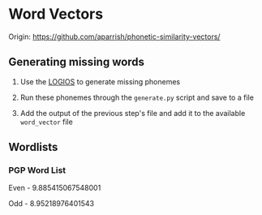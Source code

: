 # Word Vectors

Origin: https://github.com/aparrish/phonetic-similarity-vectors/

## Generating missing words

1. Use the [LOGIOS](http://www.speech.cs.cmu.edu/tools/lextool.html) to generate missing phonemes

2. Run these phonemes through the `generate.py` script and save to a file

3. Add the output of the previous step's file and add it to the available `word_vector` file

## Wordlists

### PGP Word List

Even - 9.885415067548001

Odd  - 8.95218976401543